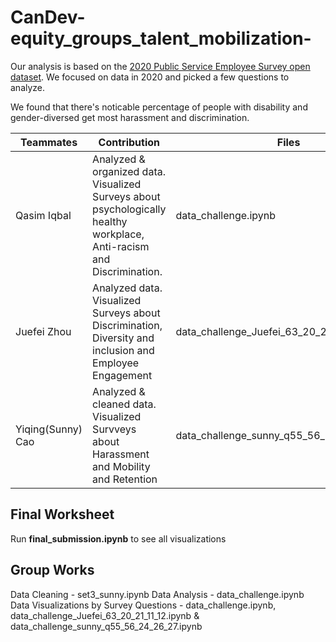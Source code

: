 # CanDev-equity_groups_talent_mobilization-
Our analysis is based on the [2020 Public Service Employee Survey open dataset](https://open.canada.ca/data/en/dataset/4301f4bb-1daa-4b50-afab-d1193b5d2284/resource/63f972a8-8bf2-4584-a735-e5d0c07a9eb6). We focused on data in 2020 and picked a few questions to analyze. 

We found that there's noticable percentage of people with disability and gender-diversed get most harassment and discrimination. 


|Teammates          | Contribution |     Files     |
|-------------------|--------------|---------------|
|    Qasim Iqbal    | Analyzed & organized data. Visualized Surveys about psychologically healthy workplace, Anti-racism and Discrimination. | data_challenge.ipynb | 
|    Juefei Zhou    | Analyzed data. Visualized Surveys about Discrimination, Diversity and inclusion and Employee Engagement   |data_challenge_Juefei_63_20_21_11_12.ipynb |
| Yiqing(Sunny) Cao | Analyzed & cleaned data. Visualized Survveys about Harassment and  Mobility and Retention |data_challenge_sunny_q55_56_24_26_27.ipynb|

## Final Worksheet
Run **final_submission.ipynb** to see all visualizations

## Group Works
Data Cleaning - set3_sunny.ipynb
Data Analysis - data_challenge.ipynb
Data Visualizations by Survey Questions - data_challenge.ipynb, data_challenge_Juefei_63_20_21_11_12.ipynb & data_challenge_sunny_q55_56_24_26_27.ipynb
